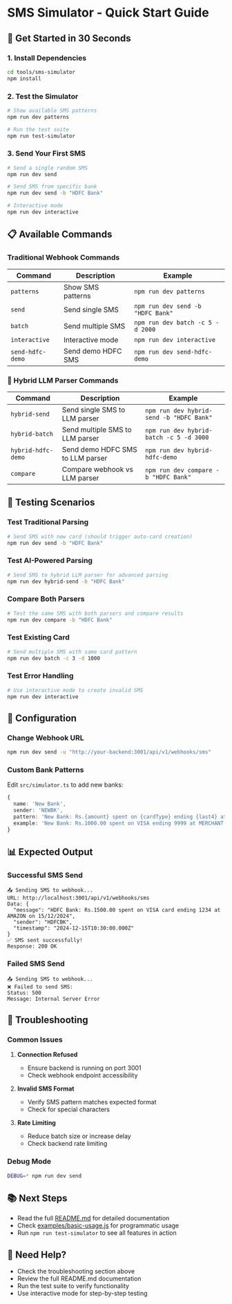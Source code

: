 # SMS Simulator - Quick Start Guide

## 🚀 Get Started in 30 Seconds

### 1. Install Dependencies
```bash
cd tools/sms-simulator
npm install
```

### 2. Test the Simulator
```bash
# Show available SMS patterns
npm run dev patterns

# Run the test suite
npm run test-simulator
```

### 3. Send Your First SMS
```bash
# Send a single random SMS
npm run dev send

# Send SMS from specific bank
npm run dev send -b "HDFC Bank"

# Interactive mode
npm run dev interactive
```

## 📋 Available Commands

### Traditional Webhook Commands
| Command | Description | Example |
|---------|-------------|---------|
| `patterns` | Show SMS patterns | `npm run dev patterns` |
| `send` | Send single SMS | `npm run dev send -b "HDFC Bank"` |
| `batch` | Send multiple SMS | `npm run dev batch -c 5 -d 2000` |
| `interactive` | Interactive mode | `npm run dev interactive` |
| `send-hdfc-demo` | Send demo HDFC SMS | `npm run dev send-hdfc-demo` |

### 🧠 Hybrid LLM Parser Commands
| Command | Description | Example |
|---------|-------------|---------|
| `hybrid-send` | Send single SMS to LLM parser | `npm run dev hybrid-send -b "HDFC Bank"` |
| `hybrid-batch` | Send multiple SMS to LLM parser | `npm run dev hybrid-batch -c 5 -d 3000` |
| `hybrid-hdfc-demo` | Send demo HDFC SMS to LLM parser | `npm run dev hybrid-hdfc-demo` |
| `compare` | Compare webhook vs LLM parser | `npm run dev compare -b "HDFC Bank"` |

## 🧪 Testing Scenarios

### Test Traditional Parsing
```bash
# Send SMS with new card (should trigger auto-card creation)
npm run dev send -b "HDFC Bank"
```

### Test AI-Powered Parsing
```bash
# Send SMS to hybrid LLM parser for advanced parsing
npm run dev hybrid-send -b "HDFC Bank"
```

### Compare Both Parsers
```bash
# Test the same SMS with both parsers and compare results
npm run dev compare -b "HDFC Bank"
```

### Test Existing Card
```bash
# Send multiple SMS with same card pattern
npm run dev batch -c 3 -d 1000
```

### Test Error Handling
```bash
# Use interactive mode to create invalid SMS
npm run dev interactive
```

## 🔧 Configuration

### Change Webhook URL
```bash
npm run dev send -u "http://your-backend:3001/api/v1/webhooks/sms"
```

### Custom Bank Patterns
Edit `src/simulator.ts` to add new banks:
```typescript
{
  name: 'New Bank',
  sender: 'NEWBK',
  pattern: 'New Bank: Rs.{amount} spent on {cardType} ending {last4} at {merchant} on {date}',
  example: 'New Bank: Rs.1000.00 spent on VISA ending 9999 at MERCHANT on 01/01/2024'
}
```

## 📊 Expected Output

### Successful SMS Send
```
📤 Sending SMS to webhook...
URL: http://localhost:3001/api/v1/webhooks/sms
Data: {
  "message": "HDFC Bank: Rs.1500.00 spent on VISA card ending 1234 at AMAZON on 15/12/2024",
  "sender": "HDFCBK",
  "timestamp": "2024-12-15T10:30:00.000Z"
}
✅ SMS sent successfully!
Response: 200 OK
```

### Failed SMS Send
```
📤 Sending SMS to webhook...
❌ Failed to send SMS:
Status: 500
Message: Internal Server Error
```

## 🚨 Troubleshooting

### Common Issues

1. **Connection Refused**
   - Ensure backend is running on port 3001
   - Check webhook endpoint accessibility

2. **Invalid SMS Format**
   - Verify SMS pattern matches expected format
   - Check for special characters

3. **Rate Limiting**
   - Reduce batch size or increase delay
   - Check backend rate limiting

### Debug Mode
```bash
DEBUG=* npm run dev send
```

## 📚 Next Steps

- Read the full [README.md](README.md) for detailed documentation
- Check [examples/basic-usage.js](examples/basic-usage.js) for programmatic usage
- Run `npm run test-simulator` to see all features in action

## 🤝 Need Help?

- Check the troubleshooting section above
- Review the full README.md documentation
- Run the test suite to verify functionality
- Use interactive mode for step-by-step testing 